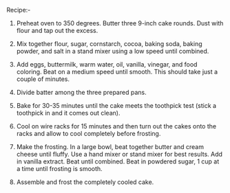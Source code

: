 Recipe:-

1) Preheat oven to 350 degrees. Butter three 9-inch cake rounds. Dust with flour and tap out the excess.

2) Mix together flour, sugar, cornstarch, cocoa, baking soda, baking powder, and salt in a stand mixer using a low speed until combined.

3) Add eggs, buttermilk, warm water, oil, vanilla, vinegar, and food coloring. Beat on a medium speed until smooth. This should take just a couple of minutes.

4) Divide batter among the three prepared pans.

5) Bake for 30-35 minutes until the cake meets the toothpick test (stick a toothpick in and it comes out clean).

6) Cool on wire racks for 15 minutes and then turn out the cakes onto the racks and allow to cool completely before frosting.

7) Make the frosting. In a large bowl, beat together butter and cream cheese until fluffy. Use a hand mixer or stand mixer for best results. Add in vanilla extract. Beat until combined. Beat in powdered sugar, 1 cup at a time until frosting is smooth.

8) Assemble and frost the completely cooled cake.